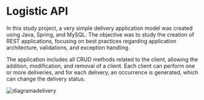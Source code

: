 # Logistic API

In this study project, a very simple delivery application model was created using Java, Spring, and MySQL. The objective was to study the creation of REST applications, focusing on best practices regarding application architecture, validations, and exception handling.

The application includes all CRUD methods related to the client, allowing the addition, modification, and removal of a client. Each client can perform one or more deliveries, and for each delivery, an occurrence is generated, which can change the delivery status.


![diagramadelivery](https://github.com/RafaeLorenzi/LogisticAPI/assets/130495889/0e70ba48-cd21-465b-8484-ef6f9b499e95)
